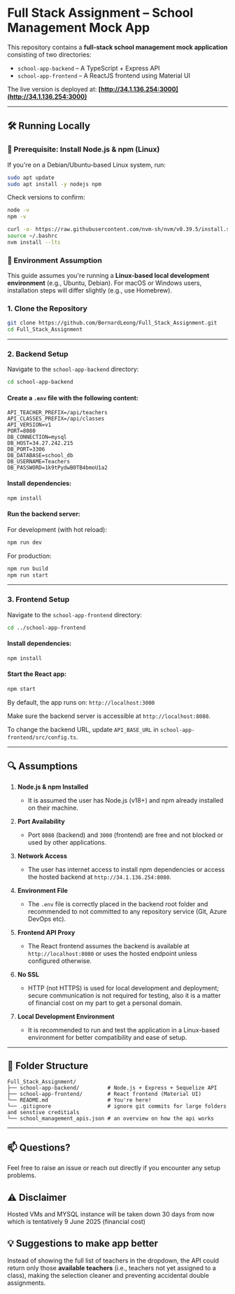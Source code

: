 # Full Stack Assignment – School Management Mock App

This repository contains a **full-stack school management mock application** consisting of two directories:

* `school-app-backend` – A TypeScript + Express API
* `school-app-frontend` – A ReactJS frontend using Material UI

The live version is deployed at: **[http://34.1.136.254:3000](http://34.1.136.254:3000)**

---

## 🛠️ Running Locally

### 🧰 Prerequisite: Install Node.js & npm (Linux)

If you're on a Debian/Ubuntu-based Linux system, run:

```bash
sudo apt update
sudo apt install -y nodejs npm
```

Check versions to confirm:

```bash
node -v
npm -v
```

```bash
curl -o- https://raw.githubusercontent.com/nvm-sh/nvm/v0.39.5/install.sh | bash
source ~/.bashrc
nvm install --lts
```

### 🧾 Environment Assumption

This guide assumes you're running a **Linux-based local development environment** (e.g., Ubuntu, Debian).
For macOS or Windows users, installation steps will differ slightly (e.g., use Homebrew).

### 1. Clone the Repository

```bash
git clone https://github.com/BernardLeong/Full_Stack_Assignment.git
cd Full_Stack_Assignment
```

---

### 2. Backend Setup

Navigate to the `school-app-backend` directory:

```bash
cd school-app-backend
```

#### Create a `.env` file with the following content:

```env
API_TEACHER_PREFIX=/api/teachers
API_CLASSES_PREFIX=/api/classes
API_VERSION=v1
PORT=8080
DB_CONNECTION=mysql
DB_HOST=34.27.242.215
DB_PORT=3306
DB_DATABASE=school_db
DB_USERNAME=Teachers
DB_PASSWORD=1k9tPydwB0TB4bmoU1a2
```

#### Install dependencies:

```bash
npm install
```

#### Run the backend server:

For development (with hot reload):

```bash
npm run dev
```

For production:

```bash
npm run build
npm run start
```

---

### 3. Frontend Setup

Navigate to the `school-app-frontend` directory:

```bash
cd ../school-app-frontend
```

#### Install dependencies:

```bash
npm install
```

#### Start the React app:

```bash
npm start
```

By default, the app runs on: `http://localhost:3000`

Make sure the backend server is accessible at `http://localhost:8080`.

To change the backend URL, update `API_BASE_URL` in `school-app-frontend/src/config.ts`.

---

## 🔍 Assumptions

1. **Node.js & npm Installed**

   * It is assumed the user has Node.js (v18+) and npm already installed on their machine.


2. **Port Availability**

   * Port `8080` (backend) and `3000` (frontend) are free and not blocked or used by other applications.

4. **Network Access**

   * The user has internet access to install npm dependencies or access the hosted backend at `http://34.1.136.254:8080`.

5. **Environment File**

   * The `.env` file is correctly placed in the backend root folder and recommended to not committed to any repository service (Git, Azure DevOps etc).

6. **Frontend API Proxy**

   * The React frontend assumes the backend is available at `http://localhost:8080` or uses the hosted endpoint unless configured otherwise.

7. **No SSL**

   * HTTP (not HTTPS) is used for local development and deployment; secure communication is not required for testing, also it is a matter of financial cost on my part to get a personal domain.

7. **Local Development Environment**

   * It is recommended to run and test the application in a Linux-based environment for better compatibility and ease of setup.

---

## 📁 Folder Structure

```
Full_Stack_Assignment/
├── school-app-backend/         # Node.js + Express + Sequelize API
├── school-app-frontend/        # React frontend (Material UI)
└── README.md                   # You're here!
└── .gitignore                  # ignore git commits for large folders and senstive creditials
└── school_management_apis.json # an overview on how the api works
```

---

## 📫 Questions?

Feel free to raise an issue or reach out directly if you encounter any setup problems.


## ⚠️ Disclaimer

Hosted VMs and MYSQL instance will be taken down 30 days from now which is tentatively 9 June 2025 (financial cost)


## 💡 Suggestions to make app better

Instead of showing the full list of teachers in the dropdown, the API could return only those **available teachers** (i.e., teachers not yet assigned to a class), making the selection cleaner and preventing accidental double assignments.